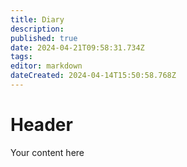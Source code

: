 ```yaml
---
title: Diary
description: 
published: true
date: 2024-04-21T09:58:31.734Z
tags: 
editor: markdown
dateCreated: 2024-04-14T15:50:58.768Z
---
```


# Header
Your content here


